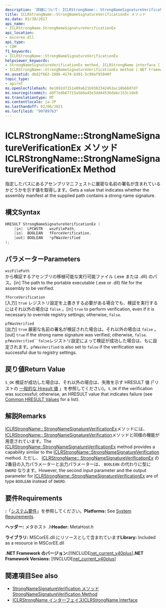 ```yaml
---
description: '詳細について: ICLRStrongName:: StrongNameSignatureVerificationEx メソッド'
title: ICLRStrongName::StrongNameSignatureVerificationEx メソッド
ms.date: 03/30/2017
api_name:
- ICLRStrongName.StrongNameSignatureVerificationEx
api_location:
- mscoree.dll
api_type:
- COM
f1_keywords:
- ICLRStrongName::StrongNameSignatureVerificationEx
helpviewer_keywords:
- StrongNameSignatureVerificationEx method, ICLRStrongName interface [.NET Framework hosting]
- ICLRStrongName::StrongNameSignatureVerificationEx method [.NET Framework hosting]
ms.assetid: dbd2f662-208b-4174-b301-5c99af91040f
topic_type:
- apiref
ms.openlocfilehash: 0e1692d7151e09a621b93823424b3ac10b6607d7
ms.sourcegitcommit: ddf7edb67715a5b9a45e3dd44536dabc153c1de0
ms.translationtype: MT
ms.contentlocale: ja-JP
ms.lasthandoff: 02/06/2021
ms.locfileid: "99789763"
---
```

# <a name="iclrstrongnamestrongnamesignatureverificationex-method"></a><span data-ttu-id="60a83-103">ICLRStrongName::StrongNameSignatureVerificationEx メソッド</span><span class="sxs-lookup"><span data-stu-id="60a83-103">ICLRStrongName::StrongNameSignatureVerificationEx Method</span></span>

<span data-ttu-id="60a83-104">指定したパスにあるアセンブリマニフェストに厳密な名前の署名が含まれているかどうかを示す値を取得します。</span><span class="sxs-lookup"><span data-stu-id="60a83-104">Gets a value that indicates whether the assembly manifest at the supplied path contains a strong name signature.</span></span>  
  
## <a name="syntax"></a><span data-ttu-id="60a83-105">構文</span><span class="sxs-lookup"><span data-stu-id="60a83-105">Syntax</span></span>  
  
```cpp  
HRESULT StrongNameSignatureVerificationEx (  
    [in]  LPCWSTR   wszFilePath,  
    [in]  BOOLEAN   fForceVerification,  
    [out] BOOLEAN   *pfWasVerified  
);  
```  
  
## <a name="parameters"></a><span data-ttu-id="60a83-106">パラメーター</span><span class="sxs-lookup"><span data-stu-id="60a83-106">Parameters</span></span>  

 `wszFilePath`  
 <span data-ttu-id="60a83-107">から検証するアセンブリの移植可能な実行可能ファイル (.exe または .dll) のパス。</span><span class="sxs-lookup"><span data-stu-id="60a83-107">[in] The path to the portable executable (.exe or .dll) file for the assembly to be verified.</span></span>  
  
 `fForceVerification`  
 <span data-ttu-id="60a83-108">[入力] `true` レジストリ設定を上書きする必要がある場合でも、検証を実行するにはそれ以外の場合は `false` 。</span><span class="sxs-lookup"><span data-stu-id="60a83-108">[in] `true` to perform verification, even if it is necessary to override registry settings; otherwise, `false`.</span></span>  
  
 `pfWasVerified`  
 <span data-ttu-id="60a83-109">[出力] `true` 厳密な名前の署名が検証された場合は。それ以外の場合は `false` 。</span><span class="sxs-lookup"><span data-stu-id="60a83-109">[out] `true` if the strong name signature was verified; otherwise, `false`.</span></span> <span data-ttu-id="60a83-110">`pfWasVerified``false`レジストリ設定によって検証が成功した場合は、もに設定されます。</span><span class="sxs-lookup"><span data-stu-id="60a83-110">`pfWasVerified` is also set to `false` if the verification was successful due to registry settings.</span></span>  
  
## <a name="return-value"></a><span data-ttu-id="60a83-111">戻り値</span><span class="sxs-lookup"><span data-stu-id="60a83-111">Return Value</span></span>  

 <span data-ttu-id="60a83-112">`S_OK` 検証が成功した場合は、それ以外の場合は、失敗を示す HRESULT 値 (「リストの [一般的な Hresult 値](/windows/win32/seccrypto/common-hresult-values) 」を参照してください)。</span><span class="sxs-lookup"><span data-stu-id="60a83-112">`S_OK` if the verification was successful; otherwise, an HRESULT value that indicates failure (see [Common HRESULT Values](/windows/win32/seccrypto/common-hresult-values) for a list).</span></span>  
  
## <a name="remarks"></a><span data-ttu-id="60a83-113">解説</span><span class="sxs-lookup"><span data-stu-id="60a83-113">Remarks</span></span>  

 <span data-ttu-id="60a83-114">[ICLRStrongName:: StrongNameSignatureVerificationEx](iclrstrongname-strongnamesignatureverificationex-method.md)メソッドには、 [ICLRStrongName:: StrongNameSignatureVerification](iclrstrongname-strongnamesignatureverification-method.md)メソッドと同様の機能が用意されています。</span><span class="sxs-lookup"><span data-stu-id="60a83-114">The [ICLRStrongName::StrongNameSignatureVerificationEx](iclrstrongname-strongnamesignatureverificationex-method.md) method provides a capability similar to the [ICLRStrongName::StrongNameSignatureVerification](iclrstrongname-strongnamesignatureverification-method.md) method.</span></span> <span data-ttu-id="60a83-115">ただし、 [ICLRStrongName:: StrongNameSignatureVerificationEx](iclrstrongname-strongnamesignatureverificationex-method.md) の2番目の入力パラメーターと出力パラメーターは、 `BOOLEAN` の代わりに型に `DWORD` なります。</span><span class="sxs-lookup"><span data-stu-id="60a83-115">However, the second input parameter and the output parameter for [ICLRStrongName::StrongNameSignatureVerificationEx](iclrstrongname-strongnamesignatureverificationex-method.md) are of type `BOOLEAN` instead of `DWORD`.</span></span>  
  
## <a name="requirements"></a><span data-ttu-id="60a83-116">要件</span><span class="sxs-lookup"><span data-stu-id="60a83-116">Requirements</span></span>  

 <span data-ttu-id="60a83-117">**:**「[システム要件](../../get-started/system-requirements.md)」を参照してください。</span><span class="sxs-lookup"><span data-stu-id="60a83-117">**Platforms:** See [System Requirements](../../get-started/system-requirements.md).</span></span>  
  
 <span data-ttu-id="60a83-118">**ヘッダー:** メタホスト .h</span><span class="sxs-lookup"><span data-stu-id="60a83-118">**Header:** MetaHost.h</span></span>  
  
 <span data-ttu-id="60a83-119">**ライブラリ:** MSCorEE.dll にリソースとして含まれています</span><span class="sxs-lookup"><span data-stu-id="60a83-119">**Library:** Included as a resource in MSCorEE.dll</span></span>  
  
 <span data-ttu-id="60a83-120">**.NET Framework のバージョン:**[!INCLUDE[net_current_v40plus](../../../../includes/net-current-v40plus-md.md)]</span><span class="sxs-lookup"><span data-stu-id="60a83-120">**.NET Framework Versions:** [!INCLUDE[net_current_v40plus](../../../../includes/net-current-v40plus-md.md)]</span></span>  
  
## <a name="see-also"></a><span data-ttu-id="60a83-121">関連項目</span><span class="sxs-lookup"><span data-stu-id="60a83-121">See also</span></span>

- [<span data-ttu-id="60a83-122">StrongNameSignatureVerification メソッド</span><span class="sxs-lookup"><span data-stu-id="60a83-122">StrongNameSignatureVerification Method</span></span>](iclrstrongname-strongnamesignatureverification-method.md)
- [<span data-ttu-id="60a83-123">ICLRStrongName インターフェイス</span><span class="sxs-lookup"><span data-stu-id="60a83-123">ICLRStrongName Interface</span></span>](iclrstrongname-interface.md)
